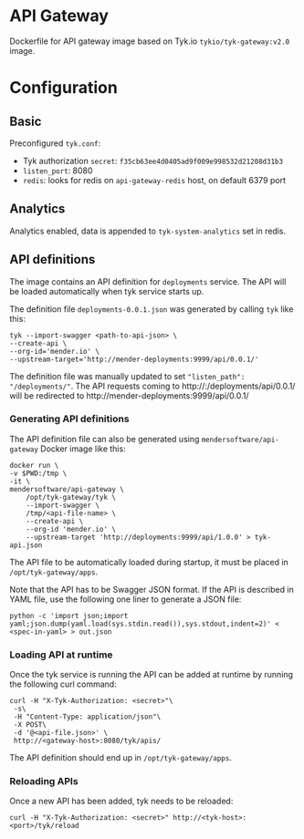# API Gateway

Dockerfile for API gateway image based on Tyk.io
`tykio/tyk-gateway:v2.0` image.

# Configuration

## Basic

Preconfigured `tyk.conf`:

- Tyk authorization `secret`: `f35cb63ee4d0405ad9f009e998532d21208d31b3`
- `listen_port`: 8080
- `redis`: looks for redis on `api-gateway-redis` host, on default
  6379 port

## Analytics

Analytics enabled, data is appended to `tyk-system-analytics` set in
redis.

## API definitions

The image contains an API definition for `deployments` service. The
API will be loaded automatically when tyk service starts up.

The definition file `deployments-0.0.1.json` was generated by calling
`tyk` like this:


```
tyk --import-swagger <path-to-api-json> \
--create-api \
--org-id='mender.io' \
--upstream-target='http://mender-deployments:9999/api/0.0.1/'
```

The definition file was manually updated to set `"listen_path":
"/deployments/"`. The API requests coming to
http://<tyk-host>:<listen-port>/deployments/api/0.0.1/ will be redirected to
http://mender-deployments:9999/api/0.0.1/

### Generating API definitions

The API definition file can also be generated using
`mendersoftware/api-gateway` Docker image like this:

```
docker run \
-v $PWD:/tmp \
-it \
mendersoftware/api-gateway \
    /opt/tyk-gateway/tyk \
    --import-swagger \
    /tmp/<api-file-name> \
    --create-api \
    --org-id 'mender.io' \
    --upstream-target 'http://deployments:9999/api/1.0.0' > tyk-api.json
```

The API file to be automatically loaded during startup, it must be
placed in `/opt/tyk-gateway/apps`.

Note that the API has to be Swagger JSON format. If the API is
described in YAML file, use the following one liner to generate a JSON
file:

`python -c 'import json;import yaml;json.dump(yaml.load(sys.stdin.read()),sys.stdout,indent=2)' < <spec-in-yaml> > out.json`

### Loading API at runtime

Once the tyk service is running the API can be added at runtime by
running the following curl command:

```
curl -H "X-Tyk-Authorization: <secret>"\
 -s\
 -H "Content-Type: application/json"\
 -X POST\
 -d '@<api-file.json>' \
 http://<gateway-host>:8080/tyk/apis/

```

The API definition should end up in `/opt/tyk-gateway/apps`.

### Reloading APIs

Once a new API has been added, tyk needs to be reloaded:

`curl -H "X-Tyk-Authorization: <secret>" http://<tyk-host>:<port>/tyk/reload`

